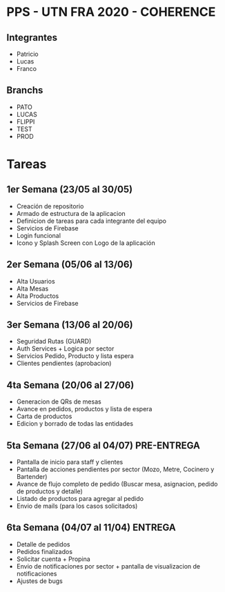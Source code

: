 # PPS - UTN FRA 2020 - COHERENCE

## Integrantes
- Patricio
- Lucas
- Franco

## Branchs
- PATO
- LUCAS
- FLIPPI
- TEST
- PROD

# Tareas

## 1er Semana (23/05 al 30/05)

- Creación de repositorio  
- Armado de estructura de la aplicacion  
- Definicion de tareas para cada integrante del equipo
- Servicios de Firebase  
- Login funcional
- Icono y Splash Screen con Logo de la aplicación 

## 2er Semana (05/06 al 13/06)
- Alta Usuarios
- Alta Mesas
- Alta Productos
- Servicios de Firebase

## 3er Semana (13/06 al 20/06)
- Seguridad Rutas (GUARD)
- Auth Services + Logica por sector
- Servicios Pedido, Producto y lista espera
- Clientes pendientes (aprobacion)

## 4ta Semana (20/06 al 27/06)
- Generacion de QRs de mesas
- Avance en pedidos, productos y lista de espera
- Carta de productos
- Edicion y borrado de todas las entidades

## 5ta Semana (27/06 al 04/07) PRE-ENTREGA
- Pantalla de inicio para staff y clientes
- Pantalla de acciones pendientes por sector (Mozo, Metre, Cocinero y Bartender)
- Avance de flujo completo de pedido (Buscar mesa, asignacion, pedido de productos y detalle)
- Listado de productos para agregar al pedido
- Envio de mails (para los casos solicitados)
 
## 6ta Semana (04/07 al 11/04) ENTREGA
- Detalle de pedidos
- Pedidos finalizados
- Solicitar cuenta + Propina
- Envio de notificaciones por sector + pantalla de visualizacion de notificaciones
- Ajustes de bugs

